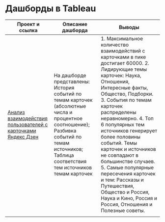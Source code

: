 # Дашборды в Tableau

| Проект и ссылка  | Описание дашборда | Выводы |
| ------------- | ------------- |------------- |
| [Анализ взаимодействия пользователей с карточками Яндекс Дзен](<https://public.tableau.com/app/profile/catherine.cat/viz/shared/BWT42WPPX>)  | На дашборде представлены: История событий по темам карточек (абсолютные числа и процентное соотношение); Разбивка событий по темам источников; Таблица соответствия тем источников темам карточек  |1. Максимальное количество взаимодействий с карточками в пике достигает 60000. 2. Лидирующие темы карточек: Наука, Отношения, Интересные факты, Общество, Подборки. 3. События по темам карточек распределены неравномерно. 4. Топ 6 популярных тем источников генерирует более половины событий. Темы карточек и источников не совпадают в большинстве случаев. 5. Самые популярные пересечения карточек и тем: Рассказы и Путешествия, Общество и Россия, Наука и Кино, Россия и Россия, Отношения и Полезные советы. |
|   |   |  |

